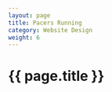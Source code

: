 ```yaml
---
layout: page
title: Pacers Running
category: Website Design
weight: 6
---
```


<h1>{{ page.title }}</h1>
